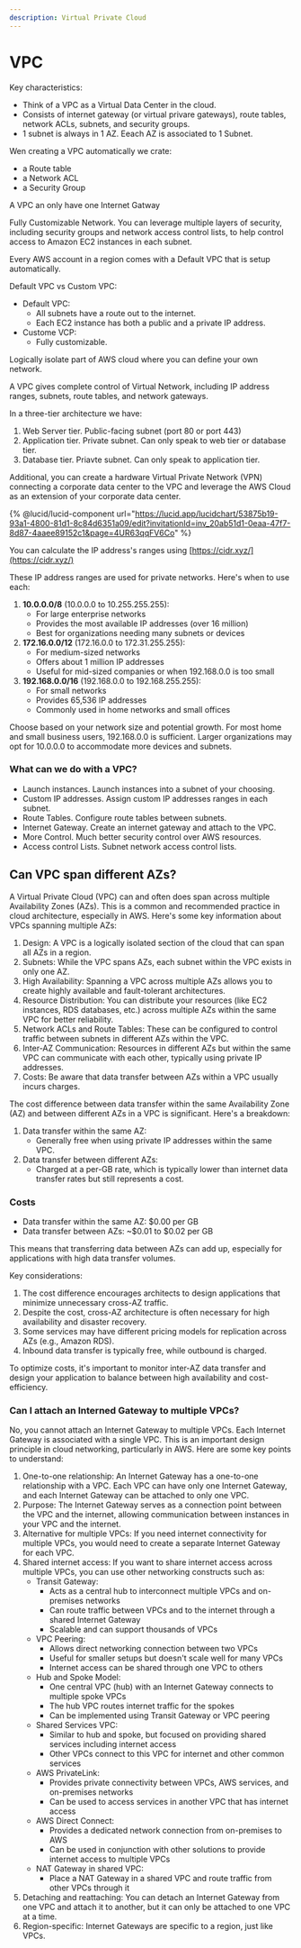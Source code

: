 ```yaml
---
description: Virtual Private Cloud
---
```


# VPC

Key characteristics:

* Think of a VPC as a Virtual Data Center in the cloud.
* Consists of internet gateway (or virtual privare gateways), route tables, network ACLs, subnets, and security groups.
* 1 subnet is always in 1 AZ. Eeach AZ is associated to 1 Subnet.

Wen creating a VPC automatically we crate:

* a Route table
* a Network ACL&#x20;
* a Security Group

A VPC an only have one Internet Gatway

Fully Customizable Network. You can leverage multiple layers of security, including security groups and network access control lists, to help control access to Amazon EC2 instances in each subnet.



Every AWS account in a region comes with a Default VPC that is setup automatically.

Default VPC vs Custom VPC:

* Default VPC:
  * All subnets have a route out to the internet.&#x20;
  * Each EC2 instance has both a public and a private IP address.
* Custome VCP:
  * Fully customizable.

Logically isolate part of AWS cloud where you can define your own network.

A VPC gives complete control of Virtual Network, including IP address ranges, subnets, route tables, and network gateways.



In a three-tier architecture we have:

1. Web Server tier. Public-facing subnet (port 80 or port 443)
2. Application tier. Private subnet. Can only speak to web tier or database tier.&#x20;
3. Database tier. Priavte subnet. Can only speak to application tier.

Additional, you can create a hardware Virtual Private Network (VPN) connecting a corporate data center to the VPC and leverage the AWS Cloud as an extension of your corporate data center.

{% @lucid/lucid-component url="https://lucid.app/lucidchart/53875b19-93a1-4800-81d1-8c84d6351a09/edit?invitationId=inv_20ab51d1-0eaa-47f7-8d87-4aaee89152c1&page=4UR63qqFV6Co" %}

You can calculate the IP address's ranges using [https://cidr.xyz/](https://cidr.xyz/)

These IP address ranges are used for private networks. Here's when to use each:

1. **10.0.0.0/8** (10.0.0.0 to 10.255.255.255):
   * For large enterprise networks
   * Provides the most available IP addresses (over 16 million)
   * Best for organizations needing many subnets or devices
2. **172.16.0.0/12** (172.16.0.0 to 172.31.255.255):
   * For medium-sized networks
   * Offers about 1 million IP addresses
   * Useful for mid-sized companies or when 192.168.0.0 is too small
3. **192.168.0.0/16** (192.168.0.0 to 192.168.255.255):
   * For small networks
   * Provides 65,536 IP addresses
   * Commonly used in home networks and small offices

Choose based on your network size and potential growth. For most home and small business users, 192.168.0.0 is sufficient. Larger organizations may opt for 10.0.0.0 to accommodate more devices and subnets.



### What can we do with a VPC?

* Launch instances. Launch instances into a subnet of your choosing.
* Custom IP addresses. Assign custom IP addresses ranges in each subnet.
* Route Tables. Configure route tables between subnets.
* Internet Gateway. Create an internet gateway and attach to the VPC.
* More Control. Much better security control over AWS resources.
* Access control Lists. Subnet network access control lists.

## Can VPC span different AZs?&#x20;

A Virtual Private Cloud (VPC) can and often does span across multiple Availability Zones (AZs). This is a common and recommended practice in cloud architecture, especially in AWS. Here's some key information about VPCs spanning multiple AZs:

1. Design: A VPC is a logically isolated section of the cloud that can span all AZs in a region.
2. Subnets: While the VPC spans AZs, each subnet within the VPC exists in only one AZ.
3. High Availability: Spanning a VPC across multiple AZs allows you to create highly available and fault-tolerant architectures.
4. Resource Distribution: You can distribute your resources (like EC2 instances, RDS databases, etc.) across multiple AZs within the same VPC for better reliability.
5. Network ACLs and Route Tables: These can be configured to control traffic between subnets in different AZs within the VPC.
6. Inter-AZ Communication: Resources in different AZs but within the same VPC can communicate with each other, typically using private IP addresses.
7. Costs: Be aware that data transfer between AZs within a VPC usually incurs charges.

The cost difference between data transfer within the same Availability Zone (AZ) and between different AZs in a VPC is significant. Here's a breakdown:

1. Data transfer within the same AZ:
   * Generally free when using private IP addresses within the same VPC.
2. Data transfer between different AZs:
   * Charged at a per-GB rate, which is typically lower than internet data transfer rates but still represents a cost.

### Costs

* Data transfer within the same AZ: $0.00 per GB
* Data transfer between AZs: \~$0.01 to $0.02 per GB

This means that transferring data between AZs can add up, especially for applications with high data transfer volumes.

Key considerations:

1. The cost difference encourages architects to design applications that minimize unnecessary cross-AZ traffic.
2. Despite the cost, cross-AZ architecture is often necessary for high availability and disaster recovery.
3. Some services may have different pricing models for replication across AZs (e.g., Amazon RDS).
4. Inbound data transfer is typically free, while outbound is charged.

To optimize costs, it's important to monitor inter-AZ data transfer and design your application to balance between high availability and cost-efficiency.



### Can I attach an Interned Gateway to multiple VPCs?

No, you cannot attach an Internet Gateway to multiple VPCs. Each Internet Gateway is associated with a single VPC. This is an important design principle in cloud networking, particularly in AWS. Here are some key points to understand:

1. One-to-one relationship: An Internet Gateway has a one-to-one relationship with a VPC. Each VPC can have only one Internet Gateway, and each Internet Gateway can be attached to only one VPC.
2. Purpose: The Internet Gateway serves as a connection point between the VPC and the internet, allowing communication between instances in your VPC and the internet.
3. Alternative for multiple VPCs: If you need internet connectivity for multiple VPCs, you would need to create a separate Internet Gateway for each VPC.
4. Shared internet access: If you want to share internet access across multiple VPCs, you can use other networking constructs such as:
   * Transit Gateway:
     * Acts as a central hub to interconnect multiple VPCs and on-premises networks
     * Can route traffic between VPCs and to the internet through a shared Internet Gateway
     * Scalable and can support thousands of VPCs
   * VPC Peering:
     * Allows direct networking connection between two VPCs
     * Useful for smaller setups but doesn't scale well for many VPCs
     * Internet access can be shared through one VPC to others
   * Hub and Spoke Model:
     * One central VPC (hub) with an Internet Gateway connects to multiple spoke VPCs
     * The hub VPC routes internet traffic for the spokes
     * Can be implemented using Transit Gateway or VPC peering
   * Shared Services VPC:
     * Similar to hub and spoke, but focused on providing shared services including internet access
     * Other VPCs connect to this VPC for internet and other common services
   * AWS PrivateLink:
     * Provides private connectivity between VPCs, AWS services, and on-premises networks
     * Can be used to access services in another VPC that has internet access
   * AWS Direct Connect:
     * Provides a dedicated network connection from on-premises to AWS
     * Can be used in conjunction with other solutions to provide internet access to multiple VPCs
   * NAT Gateway in shared VPC:
     * Place a NAT Gateway in a shared VPC and route traffic from other VPCs through it
5. Detaching and reattaching: You can detach an Internet Gateway from one VPC and attach it to another, but it can only be attached to one VPC at a time.
6. Region-specific: Internet Gateways are specific to a region, just like VPCs.
